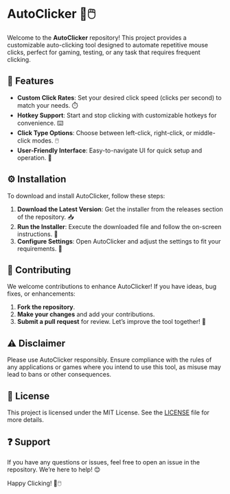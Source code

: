 # AutoClicker 🤖🖱️

Welcome to the **AutoClicker** repository! This project provides a customizable auto-clicking tool designed to automate repetitive mouse clicks, perfect for gaming, testing, or any task that requires frequent clicking.

## 🌟 Features  
- **Custom Click Rates**: Set your desired click speed (clicks per second) to match your needs. ⏱️  
- **Hotkey Support**: Start and stop clicking with customizable hotkeys for convenience. ⌨️  
- **Click Type Options**: Choose between left-click, right-click, or middle-click modes. 🖱️  
- **User-Friendly Interface**: Easy-to-navigate UI for quick setup and operation. 🎨

## ⚙️ Installation  
To download and install AutoClicker, follow these steps:

1. **Download the Latest Version**: Get the installer from the releases section of the repository. 📥  
2. **Run the Installer**: Execute the downloaded file and follow the on-screen instructions. 🚀  
3. **Configure Settings**: Open AutoClicker and adjust the settings to fit your requirements. 🔧

## 🤝 Contributing  
We welcome contributions to enhance AutoClicker! If you have ideas, bug fixes, or enhancements:

1. **Fork the repository**.
2. **Make your changes** and add your contributions.
3. **Submit a pull request** for review. Let’s improve the tool together! 🎉

## ⚠️ Disclaimer  
Please use AutoClicker responsibly. Ensure compliance with the rules of any applications or games where you intend to use this tool, as misuse may lead to bans or other consequences.

## 📜 License  
This project is licensed under the MIT License. See the [LICENSE](LICENSE) file for more details.

## ❓ Support  
If you have any questions or issues, feel free to open an issue in the repository. We’re here to help! 😊

Happy Clicking! 🤖🖱️